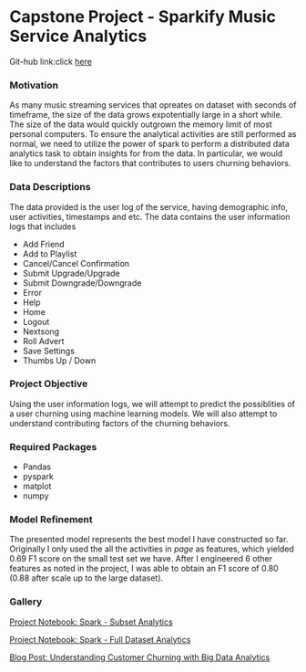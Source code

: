 # Capstone Project - Sparkify Music Service Analytics

Git-hub link:click [here](https://github.com/amalpm-rog/Capstone_Project.git)

### Motivation

As many music streaming services that opreates on dataset with seconds of timeframe, the size of the data grows expotentially large in a short while. The size of the data would quickly outgrown the memory limit of most personal computers. To ensure the analytical activities are still performed as normal, we need to utilize the power of spark to perform a distributed data analytics task to obtain insights for from the data. In particular, we would like to understand the factors that contributes to users churning behaviors.

### Data Descriptions

The data provided is the user log of the service, having demographic info, user activities, timestamps and etc. The data contains the user information logs that includes 

* Add Friend
* Add to Playlist
* Cancel/Cancel Confirmation
* Submit Upgrade/Upgrade
* Submit Downgrade/Downgrade
* Error
* Help
* Home
* Logout
* Nextsong
* Roll Advert
* Save Settings
* Thumbs Up / Down

### Project Objective

Using the user information logs, we will attempt to predict the possiblities of a user churning using machine learning models. We will also attempt to understand contributing factors of the churning behaviors.

### Required Packages

* Pandas
* pyspark
* matplot
* numpy

### Model Refinement

The presented model represents the best model I have constructed so far. Originally I only used the all the activities in *page* as features, which yielded 0.69 F1 score on the small test set we have. After I engineered 6 other features as noted in the project, I was able to obtain an F1 score of 0.80 (0.88 after scale up to the large dataset).

### Gallery


[Project Notebook: Spark - Subset Analytics](https://nbviewer.jupyter.org/github/pranav568/UDACITY-PROJECT-6-CAPSTONE/blob/master/Spark%20-%20Subset%20Analytics.ipynb)

[Project Notebook: Spark - Full Dataset Analytics](https://nbviewer.jupyter.org/github/pranav568/UDACITY-PROJECT-6-CAPSTONE/blob/master/Spark%20-%20Full%20Dataset.ipynb)

[Blog Post: Understanding Customer Churning with Big Data Analytics](https://medium.com/@kvpranav.work/big-data-analytics-on-why-customer-churning-5a5e9426c0b4?sk=3c279a80f6e7cdb92e3c07e2ad104dda)

